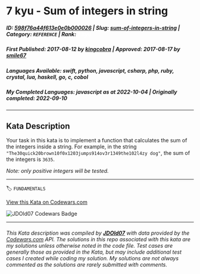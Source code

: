 # 7 kyu - Sum of integers in string

##### **ID**: [598f76a44f613e0e0b000026](https://www.codewars.com/kata/598f76a44f613e0e0b000026) | **Slug**: [sum-of-integers-in-string](https://www.codewars.com/kata/598f76a44f613e0e0b000026) | **Category**: `REFERENCE` | **Rank**: <span style="color:white">7 kyu</span>

##### **First Published**: 2017-08-12 ***by*** [kingcobra](https://www.codewars.com/users/kingcobra) | **Approved**: 2017-08-17 ***by*** [smile67](https://www.codewars.com/users/smile67)

##### **Languages Available**: swift, python, javascript, csharp, php, ruby, crystal, lua, haskell, go, c, cobol

##### **My Completed Languages**: javascript ***as at*** 2022-10-04 | **Originally completed**: 2022-09-10

---

## Kata Description


Your task in this kata is to implement a function that calculates the sum of the integers inside a string. For example, in the string <code>"The30quick20brown10f0x1203jumps914ov3r1349the102l4zy dog"</code>, the sum of the integers is <code>3635</code>.



*Note: only positive integers will be tested.*

---


🏷 `FUNDAMENTALS`


[View this Kata on Codewars.com](https://www.codewars.com/kata/598f76a44f613e0e0b000026)

![](https://www.codewars.com/users/jdold07/badges/large "JDOld07 Codewars Badge")

---

###### *This Kata description was compiled by [**JDOld07**](https://tpstech.dev) with data provided by the [Codewars.com](https://www.codewars.com) API.  The solutions in this repo associated with this kata are my solutions unless otherwise noted in the code file.  Test cases are generally those as provided in the Kata, but may include additional test cases I created while coding my solution.  My solutions are not always commented as the solutions are rarely submitted with comments.*
